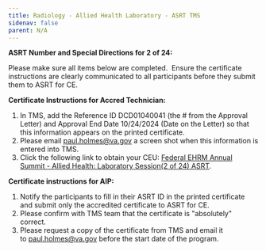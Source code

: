 ```yaml
---
title: Radiology - Allied Health Laboratory - ASRT TMS
sidenav: false
parent: N/A
---
```

**ASRT Number and Special Directions for 2 of 24:**

Please make sure all items below are completed.  Ensure the certificate instructions are clearly communicated to all participants before they submit them to ASRT for CE.

**Certificate Instructions for Accred Technician:**

1. In TMS, add the Reference ID DCD01040041 (the # from the Approval Letter) and Approval End Date 10/24/2024 (Date on the Letter) so that this information appears on the printed certificate.
1. Please email [paul.holmes@va.gov](mailto:paul.holmes@va.gov) a screen shot when this information is entered into TMS.
1. Click the following link to obtain your CEU: [Federal EHRM Annual Summit - Allied Health: Laboratory Session(2 of 24) ASRT](https://va-hcm03.ns2cloud.com/learning/user/deeplink.do?linkId=ITEM_DETAILS&componentID=131013956&componentTypeID=VA&fromSF=Y&revisionDate=1723521600000#/A41048903131AD1C1900720634C063BA).

**Certificate instructions for AIP:**

1. Notify the participants to fill in their ASRT ID in the printed certificate and submit only the accredited certificate to ASRT for CE.
1. Please confirm with TMS team that the certificate is "absolutely" correct.
1. Please request a copy of the certificate from TMS and email it to [paul.holmes@va.gov](mailto:paul.holmes@va.gov) before the start date of the program.




